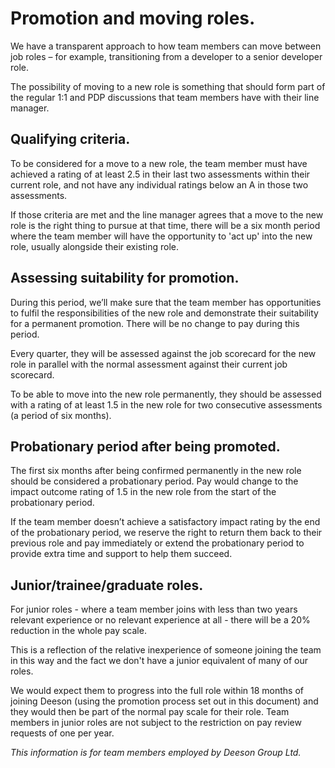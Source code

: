 # Promotion and moving roles.

We have a transparent approach to how team members can move between job roles – for example, transitioning from a developer to a senior developer role.

The possibility of moving to a new role is something that should form part of the regular 1:1 and PDP discussions that team members have with their line manager. 

## Qualifying criteria.

To be considered for a move to a new role, the team member must have achieved a rating of at least 2.5 in their last two assessments within their current role, and not have any individual ratings below an A in those two assessments.

If those criteria are met and the line manager agrees that a move to the new role is the right thing to pursue at that time, there will be a six month period where the team member will have the opportunity to 'act up' into the new role, usually alongside their existing role.

## Assessing suitability for promotion.

During this period, we’ll make sure that the team member has opportunities to fulfil the responsibilities of the new role and demonstrate their suitability for a permanent promotion. There will be no change to pay during this period.

Every quarter, they will be assessed against the job scorecard for the new role in parallel with the normal assessment against their current job scorecard.

To be able to move into the new role permanently, they should be assessed with a rating of at least 1.5 in the new role for two consecutive assessments (a period of six months).

## Probationary period after being promoted.

The first six months after being confirmed permanently in the new role should be considered a probationary period. Pay would change to the impact outcome rating of 1.5 in the new role from the start of the probationary period. 

If the team member doesn’t achieve a satisfactory impact rating by the end of the probationary period, we reserve the right to return them back to their previous role and pay immediately or extend the probationary period to provide extra time and support to help them succeed.

## Junior/trainee/graduate roles.

For junior roles - where a team member joins with less than two years relevant experience or no relevant experience at all - there will be a 20% reduction in the whole pay scale. 

This is a reflection of the relative inexperience of someone joining the team in this way and the fact we don't have a junior equivalent of many of our roles. 

We would expect them to progress into the full role within 18 months of joining Deeson (using the promotion process set out in this document) and they would then be part of the normal pay scale for their role. Team members in junior roles are not subject to the restriction on pay review requests of one per year.

_This information is for team members employed by Deeson Group Ltd._
